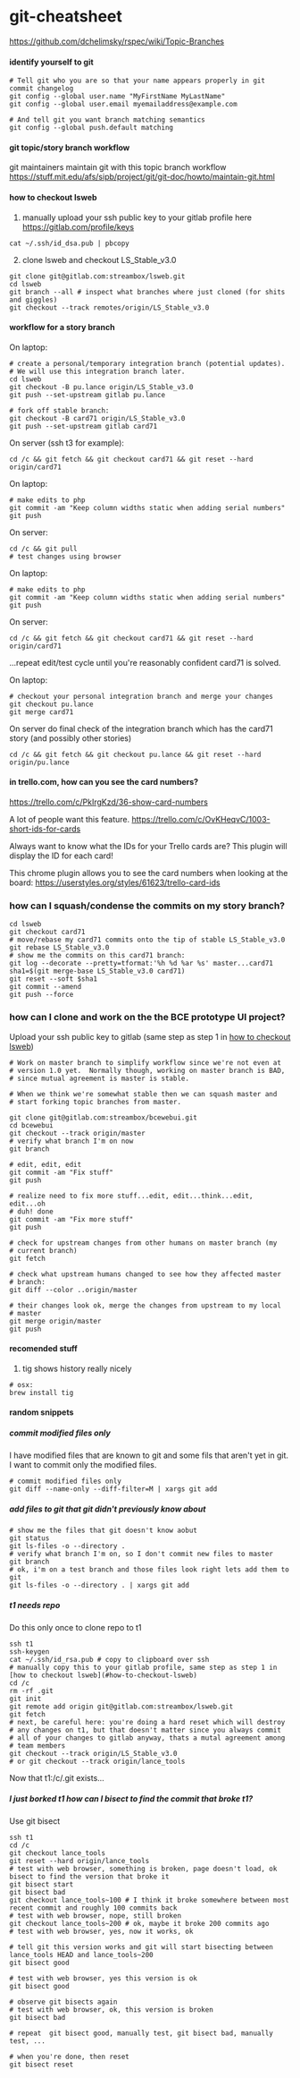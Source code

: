 # git-cheatsheet

https://github.com/dchelimsky/rspec/wiki/Topic-Branches



#### identify yourself to git ####
 ```
 # Tell git who you are so that your name appears properly in git commit changelog
 git config --global user.name "MyFirstName MyLastName"
 git config --global user.email myemailaddress@example.com

 # And tell git you want branch matching semantics
 git config --global push.default matching
 ```

#### git topic/story branch workflow ####
git maintainers maintain git with this topic branch workflow https://stuff.mit.edu/afs/sipb/project/git/git-doc/howto/maintain-git.html

#### how to checkout lsweb ####
1. manually upload your ssh public key to your gitlab profile here https://gitlab.com/profile/keys
 ```
 cat ~/.ssh/id_dsa.pub | pbcopy
 ```

2. clone lsweb and checkout LS_Stable_v3.0
 ```
 git clone git@gitlab.com:streambox/lsweb.git
 cd lsweb
 git branch --all # inspect what branches where just cloned (for shits and giggles)
 git checkout --track remotes/origin/LS_Stable_v3.0

 ```

#### workflow for a story branch ####
On laptop:
 ```
 # create a personal/temporary integration branch (potential updates).
 # We will use this integration branch later.
 cd lsweb
 git checkout -B pu.lance origin/LS_Stable_v3.0
 git push --set-upstream gitlab pu.lance

 # fork off stable branch:
 git checkout -B card71 origin/LS_Stable_v3.0
 git push --set-upstream gitlab card71
 ```

On server (ssh t3 for example):
 ```
 cd /c && git fetch && git checkout card71 && git reset --hard origin/card71
 ```

On laptop:
 ```
 # make edits to php
 git commit -am "Keep column widths static when adding serial numbers"
 git push
 ```

On server:
 ```
 cd /c && git pull
 # test changes using browser
 ```

On laptop:
 ```
 # make edits to php
 git commit -am "Keep column widths static when adding serial numbers"
 git push
 ```

On server:
 ```
 cd /c && git fetch && git checkout card71 && git reset --hard origin/card71
 ```

...repeat edit/test cycle until you're reasonably confident card71 is solved.

On laptop:
 ```
 # checkout your personal integration branch and merge your changes
 git checkout pu.lance
 git merge card71
 ```

On server do final check of the integration branch which has the card71 story (and possibly other stories)
 ```
 cd /c && git fetch && git checkout pu.lance && git reset --hard origin/pu.lance
 ```
#### in trello.com, how can you see the card numbers? ####
https://trello.com/c/PkIrgKzd/36-show-card-numbers

A lot of people want this feature.
https://trello.com/c/OvKHeqvC/1003-short-ids-for-cards

Always want to know what the IDs for your Trello cards are? This plugin will display the ID for each card!

This chrome plugin allows you to see the card numbers when looking at the board: https://userstyles.org/styles/61623/trello-card-ids

### how can I squash/condense the commits on my story branch? ###
 ```
 cd lsweb
 git checkout card71
 # move/rebase my card71 commits onto the tip of stable LS_Stable_v3.0
 git rebase LS_Stable_v3.0
 # show me the commits on this card71 branch:
 git log --decorate --pretty=tformat:'%h %d %ar %s' master...card71
 sha1=$(git merge-base LS_Stable_v3.0 card71)
 git reset --soft $sha1
 git commit --amend
 git push --force
 ```

### how can I clone and work on the the BCE prototype UI project? ###
Upload your ssh public key to gitlab (same step as step 1 in [how to checkout lsweb](#how-to-checkout-lsweb))
 ```
 # Work on master branch to simplify workflow since we're not even at
 # version 1.0 yet.  Normally though, working on master branch is BAD,
 # since mutual agreement is master is stable.  

 # When we think we're somewhat stable then we can squash master and
 # start forking topic branches from master.

 git clone git@gitlab.com:streambox/bcewebui.git
 cd bcewebui
 git checkout --track origin/master
 # verify what branch I'm on now
 git branch

 # edit, edit, edit
 git commit -am "Fix stuff"
 git push

 # realize need to fix more stuff...edit, edit...think...edit, edit...oh
 # duh! done
 git commit -am "Fix more stuff"
 git push

 # check for upstream changes from other humans on master branch (my
 # current branch)
 git fetch

 # check what upstream humans changed to see how they affected master
 # branch:
 git diff --color ..origin/master

 # their changes look ok, merge the changes from upstream to my local
 # master
 git merge origin/master
 git push
 ```

#### recomended stuff ####

1. tig shows history really nicely

 ```
 # osx:
 brew install tig
 ```

#### random snippets ####

##### commit modified files only #####
I have modified files that are known to git and some fils that aren't yet in git.  I want to commit only the modified files.
 ```
 # commit modified files only
 git diff --name-only --diff-filter=M | xargs git add
 ```

##### add files to git that git didn't previously know about #####
 ```
 # show me the files that git doesn't know aobut
 git status
 git ls-files -o --directory .
 # verify what branch I'm on, so I don't commit new files to master
 git branch
 # ok, i'm on a test branch and those files look right lets add them to git
 git ls-files -o --directory . | xargs git add
 ```

##### t1 needs repo #####
Do this only once to clone repo to t1
 ```
 ssh t1
 ssh-keygen
 cat ~/.ssh/id_rsa.pub # copy to clipboard over ssh
 # manually copy this to your gitlab profile, same step as step 1 in [how to checkout lsweb](#how-to-checkout-lsweb)
 cd /c
 rm -rf .git
 git init
 git remote add origin git@gitlab.com:streambox/lsweb.git
 git fetch
 # next, be careful here: you're doing a hard reset which will destroy
 # any changes on t1, but that doesn't matter since you always commit
 # all of your changes to gitlab anyway, thats a mutal agreement among
 # team members
 git checkout --track origin/LS_Stable_v3.0
 # or git checkout --track origin/lance_tools
 ```

Now that t1:/c/.git exists...

##### I just borked t1 how can I bisect to find the commit that broke t1? #####
Use git bisect
 ```
 ssh t1
 cd /c
 git checkout lance_tools
 git reset --hard origin/lance_tools
 # test with web browser, something is broken, page doesn't load, ok bisect to find the version that broke it
 git bisect start
 git bisect bad
 git checkout lance_tools~100 # I think it broke somewhere between most recent commit and roughly 100 commits back
 # test with web browser, nope, still broken
 git checkout lance_tools~200 # ok, maybe it broke 200 commits ago
 # test with web browser, yes, now it works, ok

 # tell git this version works and git will start bisecting between lance_tools HEAD and lance_tools~200
 git bisect good

 # test with web browser, yes this version is ok
 git bisect good

 # observe git bisects again
 # test with web browser, ok, this version is broken
 git bisect bad

 # repeat  git bisect good, manually test, git bisect bad, manually test, ...

 # when you're done, then reset
 git bisect reset
 ```
